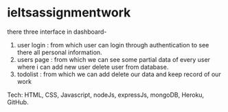 # ieltsassignmentwork

there three interface in dashboard- 

1. user login : from which user can login through authentication to see there all personal information. 
2. users page : from which we can see some partial data of every user where i can add new user delete user from database. 
3. todolist : from which we can add delete our data and keep record of our work 

Tech: 
HTML, CSS, Javascript, nodeJs, expressJs, mongoDB, Heroku, GitHub.
